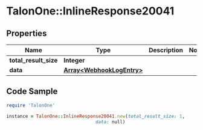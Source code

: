 # TalonOne::InlineResponse20041

## Properties

Name | Type | Description | Notes
------------ | ------------- | ------------- | -------------
**total_result_size** | **Integer** |  | 
**data** | [**Array&lt;WebhookLogEntry&gt;**](WebhookLogEntry.md) |  | 

## Code Sample

```ruby
require 'TalonOne'

instance = TalonOne::InlineResponse20041.new(total_result_size: 1,
                                 data: null)
```


